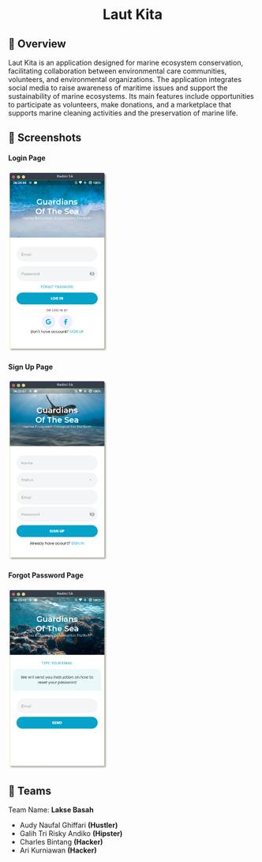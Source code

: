 <h1 align="center">Laut Kita</h1>

## 📌 Overview

Laut Kita is an application designed for marine ecosystem conservation, facilitating collaboration between environmental care communities, volunteers, and environmental organizations. The application integrates social media to raise awareness of maritime issues and support the sustainability of marine ecosystems. Its main features include opportunities to participate as volunteers, make donations, and a marketplace that supports marine cleaning activities and the preservation of marine life.

## 📸 Screenshots

#### Login Page

<img src="screenshots/login_page.png" alt="drawing" width="200"/>

#### Sign Up Page

<img src="screenshots/sign_up_page.png" alt="drawing" width="200"/>

#### Forgot Password Page

<img src="screenshots/forgot_password_page.png" alt="drawing" width="200"/>

## 🤝 Teams

Team Name: **Lakse Basah**

- Audy Naufal Ghiffari **(Hustler)**
- Galih Tri Risky Andiko **(Hipster)**
- Charles Bintang **(Hacker)**
- Ari Kurniawan **(Hacker)**
